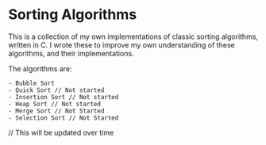 # Sorting Algorithms
This is a collection of my own implementations of classic sorting algorithms, written in C. I wrote these to improve my own understanding of these algorithms, and their implementations.

The algorithms are: 

	- Bubble Sort
	- Quick Sort // Not started
	- Insertion Sort // Not started
	- Heap Sort // Not started
	- Merge Sort // Not Started
	- Selection Sort // Not Started
	

// This will be updated over time
